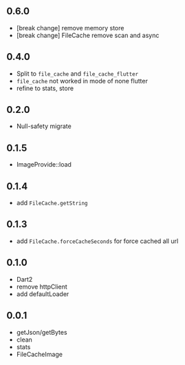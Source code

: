 ## 0.6.0

* [break change] remove memory store
* [break change] FileCache remove scan and async

## 0.4.0

* Split to `file_cache` and `file_cache_flutter`
* `file_cache` not worked in mode of none flutter
* refine to stats, store

## 0.2.0

* Null-safety migrate

## 0.1.5

* ImageProvide::load


## 0.1.4

* add `FileCache.getString`


## 0.1.3

* add `FileCache.forceCacheSeconds` for force cached all url


## 0.1.0

* Dart2
* remove httpClient
* add defaultLoader


## 0.0.1

* getJson/getBytes
* clean
* stats
* FileCacheImage

